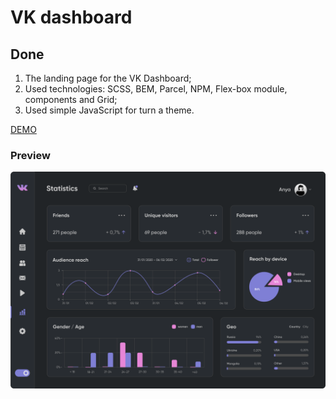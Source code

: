 # VK dashboard

## Done
1. The landing page for the VK Dashboard;
2. Used technologies: SCSS, BEM, Parcel, NPM, Flex-box module, components and Grid;
3. Used simple JavaScript for turn a theme.

[DEMO](https://evgenywas.github.io/VK-dashboard/)

### Preview
<img src="preview-vk-dashboard.png">
